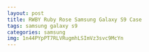 ```yaml
---
layout: post
title: RWBY Ruby Rose Samsung Galaxy S9 Case
tags: samsung galaxy s9
categories: samsung
img: 1n44PYpPT7RLVRugmhLSImVz3svc9McYn
---
```

